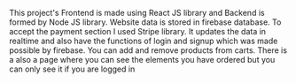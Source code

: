 This project's Frontend is made using React JS library and Backend is formed by Node JS library.
Website data is stored in firebase database.
To accept the payment section I used Stripe library. 
It updates the data in realtime and also have the functions of login and signup which was made possible by firebase. 
You can add and remove products from carts.
There is a also a page where you can see the elements you have ordered but you can only see it if you are logged in
